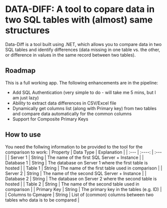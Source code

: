 # DATA-DIFF: A tool to copare data in two SQL tables with (almost) same structures
Data-Diff is a tool built using .NET, which allows you to compare data in two SQL tables and identify differences (data missing in one table vs. the other, or difference in values in the same record between two tables). 

## Roadmap
This is a full working app. The following enhancements are in the pipeline:
* Add SQL Authentication (very simple to do - will take me 5 mins, but I am just lazy)
* Ability to extract data differences in CSV/Excel file
* Dynamically get columns list (along with Primary key) from two tables and compare data automatically for the common columns
* Support for Composite Primary Keys

## How to use
You need the follwing information to be provided to the tool for the comparison to work:
| Property | Data Type | Explanation |
| :--- | :----: | :--- |
| Server 1      | String       | The name of the first SQL Server + Instance    |
| Database 1   | String        | The database on Server 1 where the first table is hosted      |
| Table 1   | String        | The name of the first table used in comparison      |
| Server 2      | String       | The name of the second SQL Server + Instance    |
| Database 2   | String        | The database on Server 2 where the second table is hosted      |
| Table 2   | String        | The name of the second table used in comparison      |
| Primary Key   | String        | The primary key in the tables (e.g. ID)        |
| Columns to Cpmapre   | String        | List of (common) columns between two tables who data is to be compared       |
